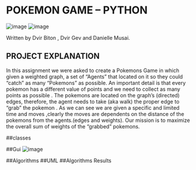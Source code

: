 
 # POKEMON GAME – PYTHON
![image](https://user-images.githubusercontent.com/92378800/148246982-aff9b0c4-3a54-4dae-81a7-7603a080096e.png)
![image](https://user-images.githubusercontent.com/92378800/148247337-e49eccfd-927d-4ccd-a2d7-795f2bf2d650.png)


Written by Dvir Biton , Dvir Gev and Danielle Musai.

## PROJECT EXPLANATION

In this assignment  we were asked to create a Pokemons Game in which given a weighted graph, a set of “Agents” that located on it so they could “catch” as many “Pokemons” as possible.
An important detail is that every pokemon has a different value of points  and we need to collect as many points as possible .
The pokemons are located on the graph’s (directed) edges, therefore, the agent needs to take (aka walk) the proper edge to “grab” the pokemon .
As we can see we are given a specific and limited time and moves ,clearly the moves are dependents on the distance of the pokemons from the agents.(edges and weights).
Our mission is to maximize the overall sum of weights of the “grabbed” pokemons.


##classes


##Gui
![image](https://user-images.githubusercontent.com/92378800/148246637-1c7fe8ac-5531-4a0b-8d05-651b6a56c333.png)

##Algorithms
##UML
##Algorithms Results
